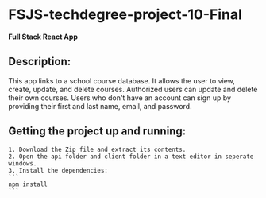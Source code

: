 # FSJS-techdegree-project-10-Final
 **Full Stack React App**

## Description:

This app links to a school course database.  It allows the user to view, create, update, and delete courses.  Authorized users can update and delete their own courses.  Users who don't have an account can sign up by providing their first and last name, email, and password.

## Getting the project up and running:

    1. Download the Zip file and extract its contents.
    2. Open the api folder and client folder in a text editor in seperate windows.
    3. Install the dependencies:
    ```
    npm install
    ```
    

